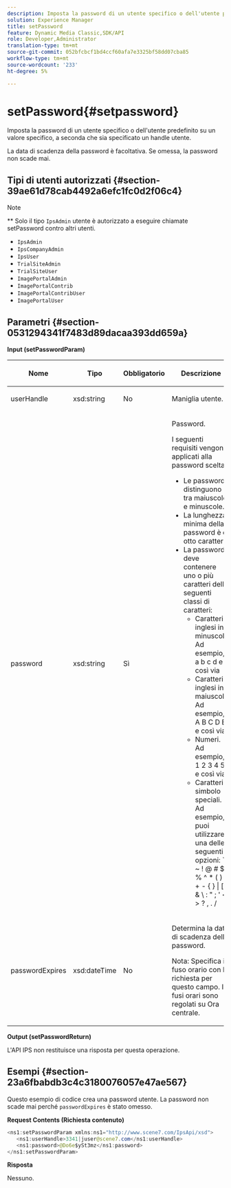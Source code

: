 ```yaml
---
description: Imposta la password di un utente specifico o dell'utente predefinito su un valore specifico, a seconda che sia specificato un handle utente.
solution: Experience Manager
title: setPassword
feature: Dynamic Media Classic,SDK/API
role: Developer,Administrator
translation-type: tm+mt
source-git-commit: 052bfcbcf1bd4ccf60afa7e3325bf58dd07cba85
workflow-type: tm+mt
source-wordcount: '233'
ht-degree: 5%

---
```



# setPassword{#setpassword}

Imposta la password di un utente specifico o dell&#39;utente predefinito su un valore specifico, a seconda che sia specificato un handle utente.

La data di scadenza della password è facoltativa. Se omessa, la password non scade mai.

## Tipi di utenti autorizzati {#section-39ae61d78cab4492a6efc1fc0d2f06c4}

>[!NOTE]
>
>** Solo il tipo  `IpsAdmin` utente è autorizzato a eseguire chiamate setPassword contro altri utenti.

* `IpsAdmin`
* `IpsCompanyAdmin`
* `IpsUser`
* `TrialSiteAdmin`
* `TrialSiteUser`
* `ImagePortalAdmin`
* `ImagePortalContrib`
* `ImagePortalContribUser`
* `ImagePortalUser`

## Parametri {#section-0531294341f7483d89dacaa393dd659a}

**Input (setPasswordParam)**

<table id="table_BF54512811344E0B979C5070354E8048"> 
 <thead> 
  <tr> 
   <th colname="col1" class="entry"> <p>Nome </p> </th> 
   <th colname="col2" class="entry"> <p>Tipo </p> </th> 
   <th colname="col3" class="entry"> <p>Obbligatorio </p> </th> 
   <th colname="col4" class="entry"> <p>Descrizione </p> </th> 
  </tr> 
 </thead>
 <tbody> 
  <tr> 
   <td colname="col1"> <p> <span class="codeph"> <span class="varname"> userHandle  </span> </span> </p> </td> 
   <td colname="col2"> <p> <span class="codeph"> xsd:string  </span> </p> </td> 
   <td colname="col3"> <p>No </p> </td> 
   <td colname="col4"> <p>Maniglia utente. </p> </td> 
  </tr> 
  <tr> 
   <td colname="col1"> <p> <span class="codeph"> <span class="varname"> password  </span> </span> </p> </td> 
   <td colname="col2"> <p> <span class="codeph"> xsd:string  </span> </p> </td> 
   <td colname="col3"> <p>Sì </p> </td> 
   <td colname="col4"> <p>Password. </p> <p>I seguenti requisiti vengono applicati alla password scelta: </p> <p> 
     <ul id="ul_E5BE3621127C476788412174584075B3"> 
      <li id="li_0132852AFD774659A0224C450F19418C">Le password distinguono tra maiuscole e minuscole. </li> 
      <li id="li_71224B3A89C8461AB689BAD383EC8CEA">La lunghezza minima della password è di otto caratteri. </li> 
      <li id="li_C21B6843EA734D1ABE0580185F775408">La password deve contenere uno o più caratteri delle seguenti classi di caratteri: 
       <ul id="ul_D5D3911AD6214035BBD2AB8350A459C7"> 
        <li id="li_6E3F084100104F2CBCF130EF8852C7B7">Caratteri inglesi in minuscolo. Ad esempio, <span class="codeph"> a b c d e </span> e così via </li> 
        <li id="li_1FDED8D7348842BC857320D797D41217">Caratteri inglesi in maiuscolo. Ad esempio, <span class="codeph"> A B C D E </span> e così via. </li> 
        <li id="li_C3C4D5412AA749F3B78F37B2B696CF80">Numeri. Ad esempio, <span class="codeph"> 1 2 3 4 5 </span> e così via. </li> 
        <li id="li_2730798F26E74B878BEDE510CD06D8DD">Caratteri simbolo speciali. Ad esempio, puoi utilizzare una delle seguenti opzioni: <span class="codeph"> ` ~ ! @ # $ % ^ * ( ) _ + - { } | [ ] &amp; \ : " ; ' &lt; &gt; ? , . / </span> </li> 
       </ul> </li> 
     </ul> </p> </td> 
  </tr> 
  <tr> 
   <td colname="col1"> <p> <span class="codeph"> <span class="varname"> passwordExpires  </span> </span> </p> </td> 
   <td colname="col2"> <p> <span class="codeph"> xsd:dateTime  </span> </p> </td> 
   <td colname="col3"> <p>No </p> </td> 
   <td colname="col4"> <p>Determina la data di scadenza della password. <p>Nota:  Specifica il fuso orario con la richiesta per questo campo. I fusi orari sono regolati su Ora centrale. </p> </p> </td> 
  </tr> 
 </tbody> 
</table>

**Output (setPasswordReturn)**

L&#39;API IPS non restituisce una risposta per questa operazione.

## Esempi {#section-23a6fbabdb3c4c3180076057e47ae567}

Questo esempio di codice crea una password utente. La password non scade mai perché `passwordExpires` è stato omesso.

**Request Contents (Richiesta contenuto)**

```java
<ns1:setPasswordParam xmlns:ns1="http://www.scene7.com/IpsApi/xsd">  
   <ns1:userHandle>3341|juser@scene7.com</ns1:userHandle> 
   <ns1:password>@Do6e$ySt3mz</ns1:password> 
</ns1:setPasswordParam>
```

**Risposta**

Nessuno.
